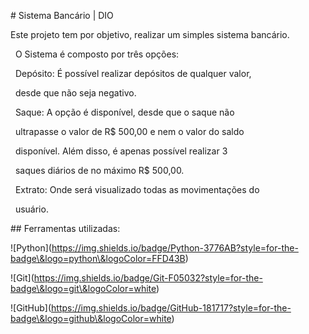 

\# Sistema Bancário | DIO



Este projeto tem por objetivo, realizar um simples sistema bancário.



&nbsp;   O Sistema é composto por três opções: 

&nbsp;       Depósito: É possível realizar depósitos de qualquer valor, 

&nbsp;       desde que não seja negativo.

&nbsp;       Saque: A opção é disponível, desde que o saque não 

&nbsp;       ultrapasse o valor de R$ 500,00 e nem o valor do saldo 

&nbsp;       disponível. Além disso, é apenas possível realizar 3 

&nbsp;       saques diários de no máximo R$ 500,00.

&nbsp;       Extrato: Onde será visualizado todas as movimentações do   

&nbsp;       usuário. 



\## Ferramentas utilizadas:



!\[Python](https://img.shields.io/badge/Python-3776AB?style=for-the-badge\&logo=python\&logoColor=FFD43B)



!\[Git](https://img.shields.io/badge/Git-F05032?style=for-the-badge\&logo=git\&logoColor=white)



!\[GitHub](https://img.shields.io/badge/GitHub-181717?style=for-the-badge\&logo=github\&logoColor=white)



